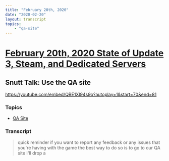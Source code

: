 ```yaml
---
title: "February 20th, 2020"
date: "2020-02-20"
layout: transcript
topics: 
    - "qa-site"
---
```

# [February 20th, 2020 State of Update 3, Steam, and Dedicated Servers](../2020-02-20.md)
## Snutt Talk: Use the QA site
https://youtube.com/embed/QBE1Xl94s9o?autoplay=1&start=70&end=81
### Topics
* [QA Site](../topics/qa-site.md)

### Transcript

> quick reminder if you want to report any
> feedback or any issues that you're
> having with the game the best way to do
> so is to go to our QA site I'll drop a

